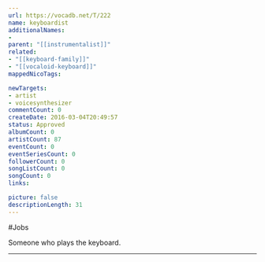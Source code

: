 ```yaml
---
url: https://vocadb.net/T/222
name: keyboardist
additionalNames: 
- 
parent: "[[instrumentalist]]"
related:
- "[[keyboard-family]]"
- "[[vocaloid-keyboard]]"
mappedNicoTags:

newTargets:
- artist
- voicesynthesizer
commentCount: 0
createDate: 2016-03-04T20:49:57
status: Approved
albumCount: 0
artistCount: 87
eventCount: 0
eventSeriesCount: 0
followerCount: 0
songListCount: 0
songCount: 0
links: 

picture: false
descriptionLength: 31
---
```


#Jobs

Someone who plays the keyboard.

---


